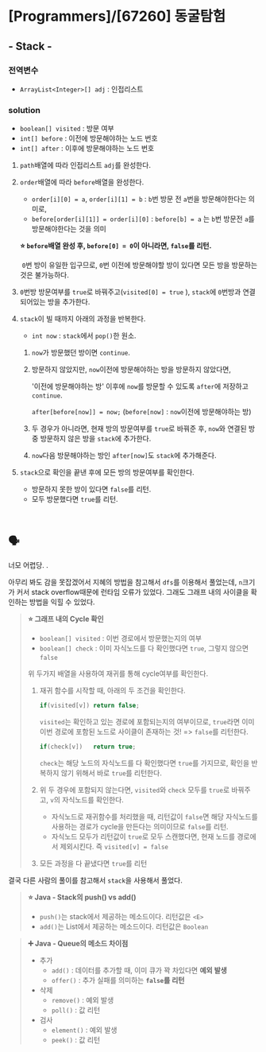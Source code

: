 # [Programmers]/[67260] 동굴탐험

## - Stack -

### 전역변수

* `ArrayList<Integer>[] adj` : 인접리스트

### solution

* `boolean[] visited` : 방문 여부
* `int[] before` : 이전에 방문해야하는 노드 번호
* `int[] after` : 이후에 방문해야하는 노드 번호

1. `path`배열에 따라 인접리스트 `adj`를 완성한다.

2. `order`배열에 따라 `before`배열을 완성한다.

   * `order[i][0] = a`, `order[i][1] = b` : `b`번 방문 전 `a`번을 방문해야한다는 의미로,
   * `before[order[i][1]] = order[i][0]` : `before[b] = a` 는 `b`번 방문전 `a`를 방문해야한다는 것을 의미

   **:star: `before`배열 완성 후, `before[0] = 0`이 아니라면, `false`를 리턴.**

   ​	 `0`번 방이 유일한 입구므로, `0`번 이전에 방문해야할 방이 있다면 모든 방을 방문하는 것은 불가능하다.

3. `0`번방 방문여부를 `true`로 바꿔주고(`visited[0] = true` ), `stack`에 `0`번방과 연결되어있는 방을 추가한다.

4. `stack`이 빌 때까지 아래의 과정을 반복한다.

   * `int now` : `stack`에서 `pop()`한 원소.

   1. `now`가 방문했던 방이면 `continue`.

   2. 방문하지 않았지만, `now`이전에 방문해야하는 방을 방문하지 않았다면, 

      '이전에 방문해야하는 방' 이후에 `now`를 방문할 수 있도록 `after`에 저장하고 `continue`.

      `after[before[now]] = now;` (`before[now]` : `now`이전에 방문해야하는 방)

   3. 두 경우가 아니라면, 현재 방의 방문여부를 `true`로 바꿔준 후, `now`와 연결된 방 중 방문하지 않은 방을 `stack`에 추가한다.
   4. `now`다음 방문해야하는 방인 `after[now]`도 `stack`에 추가해준다.

5. `stack`으로 확인을 끝낸 후에 모든 방의 방문여부를 확인한다.

   * 방문하지 못한 방이 있다면 `false`를 리턴.
   * 모두 방문했다면 `true`를 리턴.

</br>

## :speaking_head:

너모 어렵당. .

아무리 봐도 감을 못잡겠어서 지혜의 방법을 참고해서 `dfs`를 이용해서 풀었는데, `n`크기가 커서 stack overflow때문에 런타임 오류가 있었다. 그래도 그래프 내의 사이클을 확인하는 방법을 익힐 수 있었다.

> **:star: 그래프 내의 Cycle 확인**
>
> * `boolean[] visited` : 이번 경로에서 방문했는지의 여부
> * `boolean[] check` : 이미 자식노드를 다 확인했다면 `true`, 그렇지 않으면 `false`
>
> 위 두가지 배열을 사용하여 재귀를 통해 cycle여부를 확인한다.
>
> 1. 재귀 함수를 시작할 때, 아래의 두 조건을 확인한다.
>
>    ```java
>    if(visited[v])	return false;
>    ```
>
>    `visited`는 확인하고 있는 경로에 포함되는지의 여부이므로, `true`라면 이미 이번 경로에 포함된 노드로 사이클이 존재하는 것! => `false`를 리턴한다.
>
>    ```java
>    if(check[v])	return true;
>    ```
>
>    `check`는 해당 노드의 자식노드를 다 확인했다면 `true`를 가지므로, 확인을 반복하지 않기 위해서 바로 `true`를 리턴한다.
>
> 2. 위 두 경우에 포함되지 않는다면, `visited`와 `check` 모두를 `true`로 바꿔주고, `v`의 자식노드를 확인한다.
>
>    * 자식노드로 재귀함수를 처리했을 때, 리턴값이 `false`면 해당 자식노드를 사용하는 경로가 cycle을 만든다는 의미이므로 `false`를 리턴.
>    * 자식노드 모두가 리턴값이 `true`로 모두 스캔했다면, 현재 노드를 경로에서 제외시킨다. 즉 `visited[v] = false`
>
> 3. 모든 과정을 다 끝냈다면 `true`를 리턴

결국 다른 사람의 풀이를 참고해서 `stack`을 사용해서 풀었다. 

> **:star: Java - Stack의 push() vs add()**
>
> * `push()`는 stack에서 제공하는 메소드이다. 리턴값은 `<E>`
> * `add()`는 List에서 제공하는 메소드이다. 리턴값은 `Boolean`

> **:heavy_plus_sign: Java - Queue의 메소드 차이점**
>
> * 추가
>   * `add()` : 데이터를 추가할 때, 이미 큐가 꽉 차있다면 **예외 발생**
>   * `offer()` : 추가 실패를 의미하는 **`false`를 리턴**
> * 삭제
>   * `remove()` : 예외 발생
>   * `poll()` : 값 리턴
> * 검사
>   * `element()` : 예외 발생
>   * `peek()` : 값 리턴